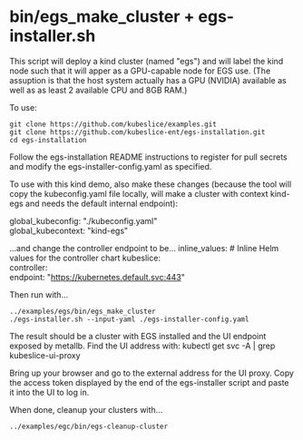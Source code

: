 # bin/egs_make_cluster + egs-installer.sh

This script will deploy a kind cluster (named "egs") and will label the kind node such that it will apper as a GPU-capable node for EGS use.  (The assuption is that the host system actually has a GPU (NVIDIA) available as well as as least 2 available CPU and 8GB RAM.)   

To use:

```
git clone https://github.com/kubeslice/examples.git 
git clone https://github.com/kubeslice-ent/egs-installation.git
cd egs-installation
```
Follow the egs-installation README instructions to register for pull secrets and modify the egs-installer-config.yaml as specified.

To use with this kind demo, also make these changes (because the tool will copy the kubeconfig.yaml file locally, will make a cluster with context kind-egs and needs the default internal endpoint):

global_kubeconfig: "./kubeconfig.yaml"  
global_kubecontext: "kind-egs"

...and change the controller endpoint to be...
   inline_values:  # Inline Helm values for the controller chart
     kubeslice:  
         controller:   
         endpoint: "https://kubernetes.default.svc:443" 




Then run with...
```
../examples/egs/bin/egs_make_cluster
./egs-installer.sh --input-yaml ./egs-installer-config.yaml
```

The result should be a cluster with EGS installed and the UI endpoint exposed by metallb.  Find the UI address with:
kubectl get svc -A | grep kubeslice-ui-proxy

Bring up your browser and go to the external address for the UI proxy.   Copy the access token displayed by the end of the egs-installer script and paste it into the UI to log in.


When done, cleanup your clusters with...
```
../examples/egc/bin/egs-cleanup-cluster
```
